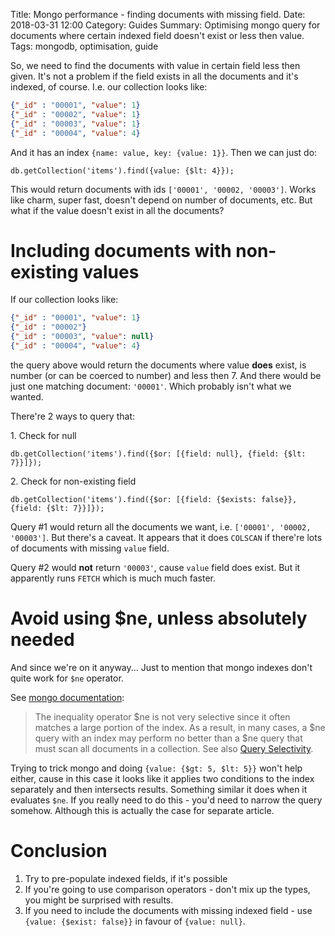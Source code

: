 Title: Mongo performance - finding documents with missing field.
Date: 2018-03-31 12:00
Category: Guides
Summary: Optimising mongo query for documents where certain indexed field doesn't exist or less then value.
Tags: mongodb, optimisation, guide

So, we need to find the documents with value in certain field less then given.
It's not a problem if the field exists in all the documents and it's indexed, of course.
I.e. our collection looks like:

```json
{"_id" : "00001", "value": 1}
{"_id" : "00002", "value": 1}
{"_id" : "00003", "value": 1}
{"_id" : "00004", "value": 4}
```

And it has an index `{name: value, key: {value: 1}}`. Then we can just do:

```mongo
db.getCollection('items').find({value: {$lt: 4}});
```

This would return documents with ids `['00001', '00002, '00003']`. Works like charm, super fast,
doesn't depend on number of documents, etc. But what if the value doesn't exist in all the documents?

# Including documents with non-existing values

If our collection looks like:

```json
{"_id" : "00001", "value": 1}
{"_id" : "00002"}
{"_id" : "00003", "value": null}
{"_id" : "00004", "value": 4}
```

the query above would return the documents where value **does** exist, is number (or can be coerced to number) and less then 7.
And there would be just one matching document: `'00001'`. Which probably isn't what we wanted.

There're 2 ways to query that:

1\. Check for null

```mongo
db.getCollection('items').find({$or: [{field: null}, {field: {$lt: 7}}]});
```

2\. Check for non-existing field

```mongo
db.getCollection('items').find({$or: [{field: {$exists: false}}, {field: {$lt: 7}}]});
```

Query #1 would return all the documents we want, i.e. `['00001', '00002, '00003']`. But there's a caveat.
It appears that it does `COLSCAN` if there're lots of documents with missing `value` field.

Query #2 would **not** return `'00003'`, cause `value` field does exist.
But it apparently runs `FETCH` which is much much faster.

# Avoid using $ne, unless absolutely needed

And since we're on it anyway... Just to mention that mongo indexes don't quite work for `$ne` operator.

See [mongo documentation](https://docs.mongodb.com/manual/reference/operator/query/ne/#op._S_ne):

> The inequality operator $ne is not very selective since it often matches a large portion of the index. As a result, in many cases, a $ne query with an index may perform no better than a $ne query that must scan all documents in a collection. See also [Query Selectivity](https://docs.mongodb.com/manual/core/query-optimization/#read-operations-query-selectivity).

Trying to trick mongo and doing `{value: {$gt: 5, $lt: 5}}` won't help either, cause in this case it looks like it applies two conditions to the index separately and
then intersects results. Something similar it does when it evaluates `$ne`. If you really need to do this - you'd need to narrow the query somehow.
Although this is actually the case for separate article.

# Conclusion

1. Try to pre-populate indexed fields, if it's possible
2. If you're going to use comparison operators - don't mix up the types, you might be surprised with results.
3. If you need to include the documents with missing indexed field - use `{value: {$exist: false}}` in favour of `{value: null}`.
